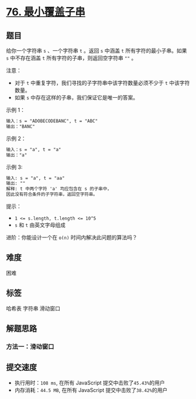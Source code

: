 # [76. 最小覆盖子串](https://leetcode-cn.com/problems/minimum-window-substring/)

## 题目

给你一个字符串 `s` 、一个字符串 `t` 。返回 `s` 中涵盖 `t` 所有字符的最小子串。如果 `s` 中不存在涵盖 `t` 所有字符的子串，则返回空字符串 `""` 。

注意：

- 对于 `t` 中重复字符，我们寻找的子字符串中该字符数量必须不少于 `t` 中该字符数量。
- 如果 `s` 中存在这样的子串，我们保证它是唯一的答案。

示例 1：

```txt
输入：s = "ADOBECODEBANC", t = "ABC"
输出："BANC"
```

示例 2：

```txt
输入：s = "a", t = "a"
输出："a"
```

示例 3:

```txt
输入: s = "a", t = "aa"
输出: ""
解释: t 中两个字符 'a' 均应包含在 s 的子串中，
因此没有符合条件的子字符串，返回空字符串。
```

提示：

- `1 <= s.length, t.length <= 10^5`
- `s` 和 `t` 由英文字母组成

进阶：你能设计一个在 `o(n)` 时间内解决此问题的算法吗？

## 难度

困难

## 标签

哈希表 字符串 滑动窗口

## 解题思路

### 方法一：滑动窗口

## 提交速度

- 执行用时：`108 ms`, 在所有 JavaScript 提交中击败了`45.43%`的用户
- 内存消耗：`44.5 MB`, 在所有 JavaScript 提交中击败了`38.42%`的用户
